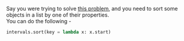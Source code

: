 Say you were trying to solve [this problem](https://www.lintcode.com/problem/920/description), and you need to sort some objects in a list by one of their properties.  
You can do the following -

```python
intervals.sort(key = lambda x: x.start)
```